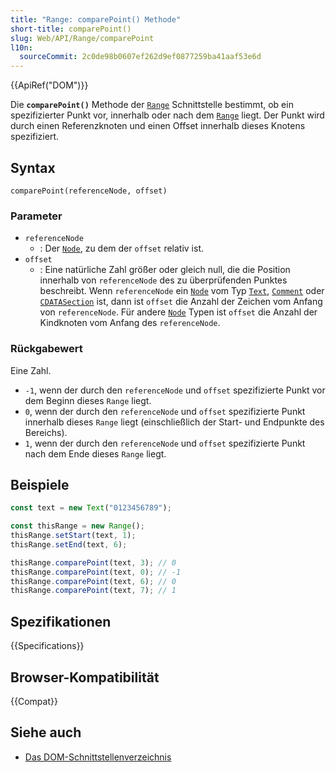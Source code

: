 ```yaml
---
title: "Range: comparePoint() Methode"
short-title: comparePoint()
slug: Web/API/Range/comparePoint
l10n:
  sourceCommit: 2c0de98b0607ef262d9ef0877259ba41aaf53e6d
---
```


{{ApiRef("DOM")}}

Die **`comparePoint()`** Methode der [`Range`](/de/docs/Web/API/Range) Schnittstelle bestimmt, ob ein spezifizierter Punkt vor, innerhalb oder nach dem [`Range`](/de/docs/Web/API/Range) liegt. Der Punkt wird durch einen Referenzknoten und einen Offset innerhalb dieses Knotens spezifiziert.

## Syntax

```js-nolint
comparePoint(referenceNode, offset)
```

### Parameter

- `referenceNode`
  - : Der [`Node`](/de/docs/Web/API/Node), zu dem der `offset` relativ ist.
- `offset`
  - : Eine natürliche Zahl größer oder gleich null, die die Position innerhalb von `referenceNode` des zu überprüfenden Punktes beschreibt. Wenn `referenceNode` ein [`Node`](/de/docs/Web/API/Node) vom Typ [`Text`](/de/docs/Web/API/Text), [`Comment`](/de/docs/Web/API/Comment) oder [`CDATASection`](/de/docs/Web/API/CDATASection) ist, dann ist `offset` die Anzahl der Zeichen vom Anfang von `referenceNode`. Für andere [`Node`](/de/docs/Web/API/Node) Typen ist `offset` die Anzahl der Kindknoten vom Anfang des `referenceNode`.

### Rückgabewert

Eine Zahl.

- `-1`, wenn der durch den `referenceNode` und `offset` spezifizierte Punkt vor dem Beginn dieses `Range` liegt.
- `0`, wenn der durch den `referenceNode` und `offset` spezifizierte Punkt innerhalb dieses `Range` liegt (einschließlich der Start- und Endpunkte des Bereichs).
- `1`, wenn der durch den `referenceNode` und `offset` spezifizierte Punkt nach dem Ende dieses `Range` liegt.

## Beispiele

```js
const text = new Text("0123456789");

const thisRange = new Range();
thisRange.setStart(text, 1);
thisRange.setEnd(text, 6);

thisRange.comparePoint(text, 3); // 0
thisRange.comparePoint(text, 0); // -1
thisRange.comparePoint(text, 6); // 0
thisRange.comparePoint(text, 7); // 1
```

## Spezifikationen

{{Specifications}}

## Browser-Kompatibilität

{{Compat}}

## Siehe auch

- [Das DOM-Schnittstellenverzeichnis](/de/docs/Web/API/Document_Object_Model)
